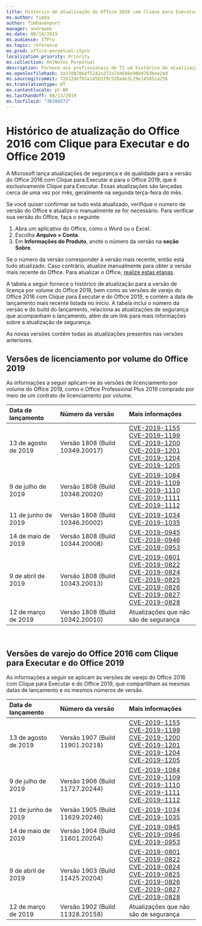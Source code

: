 ```yaml
---
title: Histórico de atualização do Office 2016 com Clique para Executar e do Office 2019
ms.author: timda
author: TimDavenport
manager: andrewmo
ms.date: 08/14/2019
ms.audience: ITPro
ms.topic: reference
ms.prod: office-perpetual-itpro
localization_priority: Priority
ms.collection: RelNotes_Perpetual
description: Fornece aos profissionais de TI um histórico de atualização para versões perpétuas do Office 2016 e 2019 com Clique para Executar
ms.openlocfilehash: 3a37d8786df5242cd72a7d4608e90b9763bee24d
ms.sourcegitcommit: 72b12def03a145b379c518a4e3c29e14585ca256
ms.translationtype: HT
ms.contentlocale: pt-BR
ms.lasthandoff: 08/13/2019
ms.locfileid: "36384572"
---
```

# <a name="update-history-for-office-2016-c2r-and-office-2019"></a>Histórico de atualização do Office 2016 com Clique para Executar e do Office 2019

A Microsoft lança atualizações de segurança e de qualidade para a versão do Office 2016 com Clique para Executar e para o Office 2019, que é exclusivamente Clique para Executar. Essas atualizações são lançadas cerca de uma vez por mês, geralmente na segunda terça-feira do mês.

Se você quiser confirmar se tudo está atualizado, verifique o número de versão do Office e atualize-o manualmente se for necessário. Para verificar sua versão do Office, faça o seguinte:

  1.    Abra um aplicativo do Office, como o Word ou o Excel.
  2.    Escolha **Arquivo > Conta**.
  3.    Em **Informações do Produto**, anote o número da versão na **seção Sobre**.

Se o número da versão corresponder à versão mais recente, então está tudo atualizado. Caso contrário, atualize manualmente para obter a versão mais recente do Office. Para atualizar o Office, [realize estas etapas](https://support.office.com/article/2ab296f3-7f03-43a2-8e50-46de917611c5).


A tabela a seguir fornece o histórico de atualização para a versão de licença por volume do Office 2019, bem como as versões de varejo do Office 2016 com Clique para Executar e do Office 2019, e contém a data de lançamento mais recente listada no início. A tabela inclui o número da versão e do build do lançamento, relaciona as atualizações de segurança que acompanham o lançamento, além de um link para mais informações sobre a atualização de segurança.

As novas versões contêm todas as atualizações presentes nas versões anteriores.

## <a name="volume-licensed-versions-of-office-2019"></a>Versões de licenciamento por volume do Office 2019
As informações a seguir aplicam-se às versões de licenciamento por volume do Office 2019, como o Office Professional Plus 2019 comprado por meio de um contrato de licenciamento por volume.

|**Data de lançamento**|**Número da versão**|**Mais informações**|
|:-----|:-----|:-----|
|13 de agosto de 2019   |Versão 1808 (Build 10349.20017)  |[CVE-2019-1155](https://portal.msrc.microsoft.com/en-US/security-guidance/advisory/CVE-2019-1155) <br/> [CVE-2019-1199](https://portal.msrc.microsoft.com/en-US/security-guidance/advisory/CVE-2019-1199) <br/> [CVE-2019-1200](https://portal.msrc.microsoft.com/en-US/security-guidance/advisory/CVE-2019-1200) <br/> [CVE-2019-1201](https://portal.msrc.microsoft.com/en-US/security-guidance/advisory/CVE-2019-1201) <br/> [CVE-2019-1204](https://portal.msrc.microsoft.com/en-US/security-guidance/advisory/CVE-2019-1204) <br/> [CVE-2019-1205](https://portal.msrc.microsoft.com/en-US/security-guidance/advisory/CVE-2019-1205) <br/>  |
|9 de julho de 2019   |Versão 1808 (Build 10348.20020)  |[CVE-2019-1084](https://portal.msrc.microsoft.com/en-US/security-guidance/advisory/CVE-2019-1084) <br/> [CVE-2019-1109](https://portal.msrc.microsoft.com/en-US/security-guidance/advisory/CVE-2019-1109) <br/> [CVE-2019-1110](https://portal.msrc.microsoft.com/en-US/security-guidance/advisory/CVE-2019-1110) <br/> [CVE-2019-1111](https://portal.msrc.microsoft.com/en-US/security-guidance/advisory/CVE-2019-1111) <br/> [CVE-2019-1112](https://portal.msrc.microsoft.com/en-US/security-guidance/advisory/CVE-2019-1112) <br/>|
|11 de junho de 2019   |Versão 1808 (Build 10346.20002)  |[CVE-2019-1034](https://portal.msrc.microsoft.com/en-US/security-guidance/advisory/CVE-2019-1034) <br/> [CVE-2019-1035](https://portal.msrc.microsoft.com/en-US/security-guidance/advisory/CVE-2019-1035) <br/> |
|14 de maio de 2019   |Versão 1808 (Build 10344.20008)  |[CVE-2019-0945](https://portal.msrc.microsoft.com/en-US/security-guidance/advisory/CVE-2019-0945) <br/> [CVE-2019-0946](https://portal.msrc.microsoft.com/en-US/security-guidance/advisory/CVE-2019-0946) <br/> [CVE-2019-0953](https://portal.msrc.microsoft.com/en-US/security-guidance/advisory/CVE-2019-0953) <br/>|
|9 de abril de 2019   |Versão 1808 (Build 10343.20013)  |[CVE-2019-0801](https://portal.msrc.microsoft.com/en-US/security-guidance/advisory/CVE-2019-0801) <br/> [CVE-2019-0822](https://portal.msrc.microsoft.com/en-US/security-guidance/advisory/CVE-2019-0822) <br/> [CVE-2019-0824](https://portal.msrc.microsoft.com/en-US/security-guidance/advisory/CVE-2019-0824) <br/> [CVE-2019-0825](https://portal.msrc.microsoft.com/en-US/security-guidance/advisory/CVE-2019-0825) <br/> [CVE-2019-0826](https://portal.msrc.microsoft.com/en-US/security-guidance/advisory/CVE-2019-0826) <br/> [CVE-2019-0827](https://portal.msrc.microsoft.com/en-US/security-guidance/advisory/CVE-2019-0827) <br/> [CVE-2019-0828](https://portal.msrc.microsoft.com/en-US/security-guidance/advisory/CVE-2019-0828) <br/> |
|12 de março de 2019   |Versão 1808 (Build 10342.20010)  |Atualizações que não são de segurança <br/> |


<br/>

## <a name="retail-versions-of-office-2016-c2r-and-office-2019"></a>Versões de varejo do Office 2016 com Clique para Executar e do Office 2019
As informações a seguir se aplicam às versões de varejo do Office 2016 com Clique para Executar e do Office 2019, que compartilham as mesmas datas de lançamento e os mesmos números de versão.

|**Data de lançamento**|**Número da versão**|**Mais informações**|
|:-----|:-----|:-----|
|13 de agosto de 2019   |Versão 1907 (Build 11901.20218)  |[CVE-2019-1155](https://portal.msrc.microsoft.com/en-US/security-guidance/advisory/CVE-2019-1155) <br/> [CVE-2019-1199](https://portal.msrc.microsoft.com/en-US/security-guidance/advisory/CVE-2019-1199) <br/> [CVE-2019-1200](https://portal.msrc.microsoft.com/en-US/security-guidance/advisory/CVE-2019-1200) <br/> [CVE-2019-1201](https://portal.msrc.microsoft.com/en-US/security-guidance/advisory/CVE-2019-1201) <br/> [CVE-2019-1204](https://portal.msrc.microsoft.com/en-US/security-guidance/advisory/CVE-2019-1204) <br/> [CVE-2019-1205](https://portal.msrc.microsoft.com/en-US/security-guidance/advisory/CVE-2019-1205) <br/>  |
|9 de julho de 2019   |Versão 1906 (Build 11727.20244)  |[CVE-2019-1084](https://portal.msrc.microsoft.com/en-US/security-guidance/advisory/CVE-2019-1084) <br/> [CVE-2019-1109](https://portal.msrc.microsoft.com/en-US/security-guidance/advisory/CVE-2019-1109) <br/> [CVE-2019-1110](https://portal.msrc.microsoft.com/en-US/security-guidance/advisory/CVE-2019-1110) <br/> [CVE-2019-1111](https://portal.msrc.microsoft.com/en-US/security-guidance/advisory/CVE-2019-1111) <br/> [CVE-2019-1112](https://portal.msrc.microsoft.com/en-US/security-guidance/advisory/CVE-2019-1112) <br/>|
|11 de junho de 2019   |Versão 1905 (Build 11629.20246)  |[CVE-2019-1034](https://portal.msrc.microsoft.com/en-US/security-guidance/advisory/CVE-2019-1034) <br/> [CVE-2019-1035](https://portal.msrc.microsoft.com/en-US/security-guidance/advisory/CVE-2019-1035) <br/> |
|14 de maio de 2019   |Versão 1904 (Build 11601.20204)  |[CVE-2019-0945](https://portal.msrc.microsoft.com/en-US/security-guidance/advisory/CVE-2019-0945) <br/> [CVE-2019-0946](https://portal.msrc.microsoft.com/en-US/security-guidance/advisory/CVE-2019-0946) <br/> [CVE-2019-0953](https://portal.msrc.microsoft.com/en-US/security-guidance/advisory/CVE-2019-0953) <br/>|
|9 de abril de 2019   |Versão 1903 (Build 11425.20204)  |[CVE-2019-0801](https://portal.msrc.microsoft.com/en-US/security-guidance/advisory/CVE-2019-0801) <br/> [CVE-2019-0822](https://portal.msrc.microsoft.com/en-US/security-guidance/advisory/CVE-2019-0822) <br/> [CVE-2019-0824](https://portal.msrc.microsoft.com/en-US/security-guidance/advisory/CVE-2019-0824) <br/> [CVE-2019-0825](https://portal.msrc.microsoft.com/en-US/security-guidance/advisory/CVE-2019-0825) <br/> [CVE-2019-0826](https://portal.msrc.microsoft.com/en-US/security-guidance/advisory/CVE-2019-0826) <br/> [CVE-2019-0827](https://portal.msrc.microsoft.com/en-US/security-guidance/advisory/CVE-2019-0827) <br/> [CVE-2019-0828](https://portal.msrc.microsoft.com/en-US/security-guidance/advisory/CVE-2019-0828) <br/> |
|12 de março de 2019   |Versão 1902 (Build 11328.20158)  |Atualizações que não são de segurança <br/> |



